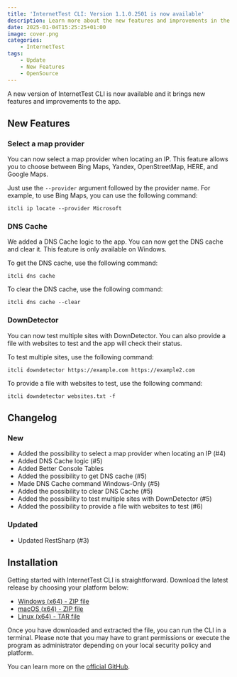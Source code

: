 ```yaml
---
title: 'InternetTest CLI: Version 1.1.0.2501 is now available'
description: Learn more about the new features and improvements in the latest version of InternetTest CLI.
date: 2025-01-04T15:25:25+01:00
image: cover.png
categories:
    - InternetTest
tags:
    - Update
    - New Features
    - OpenSource
---
```


A new version of InternetTest CLI is now available and it brings new features and improvements to the app.

## New Features

### Select a map provider

You can now select a map provider when locating an IP. This feature allows you to choose between Bing Maps, Yandex, OpenStreetMap, HERE, and Google Maps.

Just use the `--provider` argument followed by the provider name. For example, to use Bing Maps, you can use the following command:

```shell
itcli ip locate --provider Microsoft
```

### DNS Cache

We added a DNS Cache logic to the app. You can now get the DNS cache and clear it. This feature is only available on Windows.

To get the DNS cache, use the following command:

```shell
itcli dns cache
```

To clear the DNS cache, use the following command:

```shell
itcli dns cache --clear
```

### DownDetector

You can now test multiple sites with DownDetector. You can also provide a file with websites to test and the app will check their status.

To test multiple sites, use the following command:

```shell
itcli downdetector https://example.com https://example2.com
```

To provide a file with websites to test, use the following command:

```shell
itcli downdetector websites.txt -f
```

## Changelog

### New

-   Added the possibility to select a map provider when locating an IP (#4)
-   Added DNS Cache logic (#5)
-   Added Better Console Tables
-   Added the possibility to get DNS cache (#5)
-   Made DNS Cache command Windows-Only (#5)
-   Added the possibility to clear DNS Cache (#5)
-   Added the possibility to test multiple sites with DownDetector (#5)
-   Added the possibility to provide a file with websites to test (#6)

### Updated

-   Updated RestSharp (#3)

## Installation

Getting started with InternetTest CLI is straightforward. Download the latest release by choosing your platform below:

-   [Windows (x64) - ZIP file](https://www.mediafire.com/file/ryyi06667u4kwzc/itcli-win-x64.zip/file)
-   [macOS (x64) - ZIP file](https://www.mediafire.com/file/pv6dg8e62xd1wzm/itcli-osx-x64.zip/file)
-   [Linux (x64) - TAR file](https://www.mediafire.com/file/rflhxkb1xubgl1x/itcli-linux-x64.tar/file)

Once you have downloaded and extracted the file, you can run the CLI in a terminal. Please note that you may have to grant permissions or execute the program as administrator depending on your local security policy and platform.

You can learn more on the [official GitHub](https://github.com/Leo-Corporation/InternetTestCLI).

